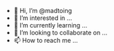 - 👋 Hi, I’m @madtoing
- 👀 I’m interested in ...
- 🌱 I’m currently learning ...
- 💞️ I’m looking to collaborate on ...
- 📫 How to reach me ...

<!---
madtoing/madtoing is a ✨ special ✨ repository because its `README.md` (this file) appears on your GitHub profile.
You can click the Preview link to take a look at your changes.
--->

